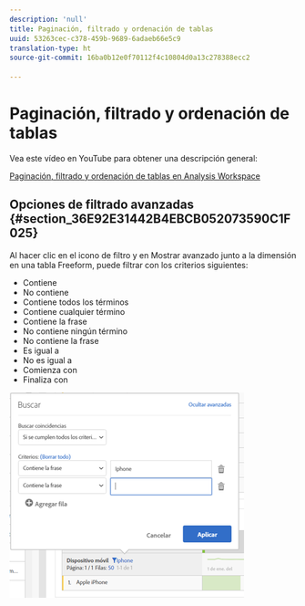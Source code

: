 ```yaml
---
description: 'null'
title: Paginación, filtrado y ordenación de tablas
uuid: 53263cec-c378-459b-9689-6adaeb66e5c9
translation-type: ht
source-git-commit: 16ba0b12e0f70112f4c10804d0a13c278388ecc2

---
```



# Paginación, filtrado y ordenación de tablas

Vea este vídeo en YouTube para obtener una descripción general:

[Paginación, filtrado y ordenación de tablas en Analysis Workspace](https://www.youtube.com/watch?v=2zxpRPCGspg)

## Opciones de filtrado avanzadas {#section_36E92E31442B4EBCB052073590C1F025}

Al hacer clic en el icono de filtro y en Mostrar avanzado junto a la dimensión en una tabla Freeform, puede filtrar con los criterios siguientes:

* Contiene
* No contiene
* Contiene todos los términos
* Contiene cualquier término
* Contiene la frase
* No contiene ningún término
* No contiene la frase
* Es igual a
* No es igual a
* Comienza con
* Finaliza con

![](assets/advanced-filter.png)

